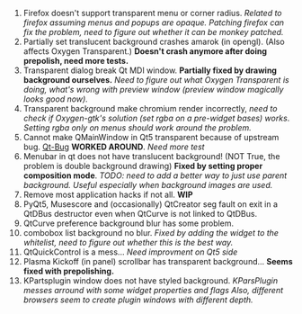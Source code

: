 1. Firefox doesn't support transparent menu or corner radius.
   *Related to firefox assuming menus and popups are opaque.*
   *Patching firefox can fix the problem, need to figure out whether it can be*
   *monkey patched.*
2. Partially set translucent background crashes amarok (in opengl).
   (Also affects Oxygen Transparent.)
   **Doesn't crash anymore after doing prepolish, need more tests.**
3. Transparent dialog break Qt MDI window.
   **Partially fixed by drawing background ourselves.**
   *Need to figure out what Oxygen Transparent is doing, what's wrong with*
   *preview window (preview window magically looks good now).*
4. Transparent background make chromium render incorrectly, *need to check if*
   *Oxygen-gtk's solution (set rgba on a pre-widget bases) works*.
   *Setting rgba only on menus should work around the problem.*
5. Cannot make QMainWindow in Qt5 transparent because of upstream bug.
   [Qt-Bug](https://bugreports.qt-project.org/browse/QTBUG-34064)
   **WORKED AROUND**. *Need more test*
6. Menubar in qt does not have translucent background! (NOT True, the problem is
   double background drawing)
   **Fixed by setting proper composition mode**.
   *TODO: need to add a better way to just use parent background. Useful*
   *especially when background images are used.*
7. Remove most application hacks if not all. **WIP**
8. PyQt5, Musescore and (occasionally) QtCreator seg fault on exit in a QtDBus
   destructor even when QtCurve is not linked to QtDBus.
9. QtCurve preference background blur has some problem.
10. combobox list background no blur. *Fixed by adding the widget to the*
    *whitelist, need to figure out whether this is the best way.*
11. QtQuickControl is a mess... *Need improvment on Qt5 side*
12. Plasma Kickoff (in panel) scrollbar has transparent background...
    **Seems fixed with prepolishing.**
13. KPartsplugin window does not have styled background.
    *KParsPlugin messes arround with some widget properties and flags*
    *Also, different browsers seem to create plugin windows with*
    *different depth.*

